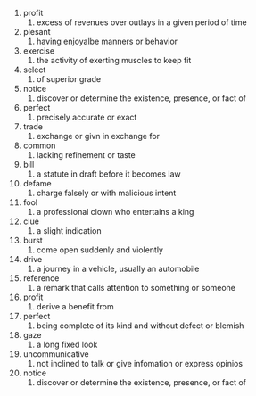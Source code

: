 1. profit
	1. excess of revenues over outlays in a given period of time
2. plesant
	1. having enjoyalbe manners or behavior
3. exercise
	1. the activity of exerting muscles to keep fit
4. select
	1. of superior grade
5. notice
	1. discover or determine the existence,  presence, or fact of
6. perfect
	1. precisely accurate or exact
7. trade
	1. exchange or givn in exchange for
8. common
	1. lacking refinement or taste
9. bill
	1. a statute in draft before it becomes law
10. defame
	1. charge falsely or with malicious intent 
11. fool
	1. a professional clown who entertains a king
12. clue
	1. a slight indication
13. burst
	1. come open suddenly and violently
14. drive
	1. a journey in a vehicle, usually an automobile
15. reference
	1. a remark that calls attention to something or someone
16. profit
	1. derive a benefit from
17. perfect
	1. being complete of its kind and without defect or blemish
18. gaze
	1. a long fixed look
19. uncommunicative
	1. not inclined to talk or give infomation or express opinios
20. notice
	1. discover or determine the existence, presence, or fact of